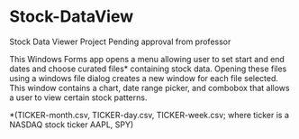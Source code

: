 # Stock-DataView
Stock Data Viewer Project
Pending approval from professor

This Windows Forms app opens a menu allowing user to set start and end dates and choose curated files* containing 
stock data. Opening these files using a windows file dialog creates a new window for each file selected. This window 
contains a chart, date range picker, and combobox that allows a user to view certain stock patterns. 


*(TICKER-month.csv, TICKER-day.csv, TICKER-week.csv; where ticker is a NASDAQ stock ticker AAPL, SPY)
